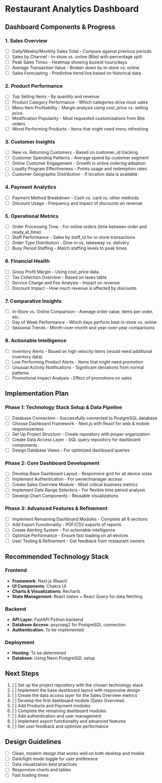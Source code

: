 # Restaurant Analytics Dashboard

## Dashboard Components & Progress

### 1. Sales Overview
- [ ] Daily/Weekly/Monthly Sales Total - Compare against previous periods
- [ ] Sales by Channel - In-store vs. online (Bite) with percentage split
- [ ] Peak Sales Times - Heatmap showing busiest hours/days
- [ ] Average Transaction Value - Broken down by in-store vs. online
- [ ] Sales Forecasting - Predictive trend line based on historical data

### 2. Product Performance
- [ ] Top Selling Items - By quantity and revenue
- [ ] Product Category Performance - Which categories drive most sales
- [ ] Menu Item Profitability - Margin analysis using cost_price vs. selling price
- [ ] Modification Popularity - Most requested customizations from Bite orders
- [ ] Worst Performing Products - Items that might need menu refreshing

### 3. Customer Insights
- [ ] New vs. Returning Customers - Based on customer_id tracking
- [ ] Customer Spending Patterns - Average spend by customer segment
- [ ] Online Customer Engagement - Growth in online ordering adoption
- [ ] Loyalty Program Effectiveness - Points usage and redemption rates
- [ ] Customer Geographic Distribution - If location data is available

### 4. Payment Analytics
- [ ] Payment Method Breakdown - Cash vs. card vs. other methods
- [ ] Discount Usage - Frequency and impact of discounts on revenue

### 5. Operational Metrics
- [ ] Order Processing Time - For online orders (time between order and ready_at_time)
- [ ] Staff Performance - Sales by staff_id for in-store transactions
- [ ] Order Type Distribution - Dine-in vs. takeaway vs. delivery
- [ ] Busy Period Staffing - Match staffing levels to peak times

### 6. Financial Health
- [ ] Gross Profit Margin - Using cost_price data
- [ ] Tax Collection Overview - Based on taxes table
- [ ] Service Charge and Fee Analysis - Impact on revenue
- [ ] Discount Impact - How much revenue is affected by discounts

### 7. Comparative Insights
- [ ] In-Store vs. Online Comparison - Average order value, items per order, etc.
- [ ] Day of Week Performance - Which days perform best in-store vs. online
- [ ] Seasonal Trends - Month-over-month and year-over-year comparisons

### 8. Actionable Intelligence
- [ ] Inventory Alerts - Based on high velocity items (would need additional inventory data)
- [ ] Low Performing Product Alerts - Items that might need promotion
- [ ] Unusual Activity Notifications - Significant deviations from normal patterns
- [ ] Promotional Impact Analysis - Effect of promotions on sales

## Implementation Plan

### Phase 1: Technology Stack Setup & Data Pipeline
- [ ] Database Connection - Successfully connected to PostgreSQL database
- [ ] Choose Dashboard Framework - Next.js with React for web & mobile responsiveness
- [ ] Set Up Project Structure - Create repository with proper organization
- [ ] Create Data Access Layer - SQL query repository for dashboard components
- [ ] Design Database Views - For optimized dashboard queries

### Phase 2: Core Dashboard Development
- [ ] Develop Base Dashboard Layout - Responsive grid for all device sizes
- [ ] Implement Authentication - For owner/manager access
- [ ] Create Sales Overview Module - Most critical business metrics
- [ ] Implement Date Range Selectors - For flexible time period analysis
- [ ] Develop Chart Components - Reusable visualizations

### Phase 3: Advanced Features & Refinement
- [ ] Implement Remaining Dashboard Modules - Complete all 8 sections
- [ ] Add Export Functionality - PDF/CSV exports of reports
- [ ] Create Alerting System - For actionable intelligence
- [ ] Optimize Performance - Ensure fast loading on all devices
- [ ] User Testing & Refinement - Get feedback from restaurant owners

## Recommended Technology Stack

### Frontend
- **Framework**: Next.js (React) 
- **UI Components**: Chakra UI 
- **Charts & Visualizations**: Recharts 
- **State Management**: React states + React Query for data fetching 

### Backend
- **API Layer**: FastAPI Python backend 
- **Database Access**: psycopg2 for PostgreSQL connection 
- **Authentication**: To be implemented

### Deployment
- **Hosting**: To be determined
- **Database**: Using Neon PostgreSQL setup 

## Next Steps
1. [ ] Set up the project repository with the chosen technology stack
2. [ ] Implement the base dashboard layout with responsive design
3. [ ] Create the data access layer for the Sales Overview metrics
4. [ ] Develop the first dashboard module (Sales Overview)
5. [ ] Add Products and Payment modules
6. [ ] Complete the remaining dashboard modules
7. [ ] Add authentication and user management
8. [ ] Implement export functionality and advanced features
9. [ ] Get user feedback and optimize performance

## Design Guidelines
- [ ] Clean, modern design that works well on both desktop and mobile
- [ ] Dark/light mode toggle for user preference
- [ ] Data visualization best practices
- [ ] Responsive charts and tables
- [ ] Fast loading times